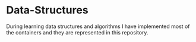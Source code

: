 # Data-Structures

During learning data structures and algorithms I have implemented most of the containers and they are represented in this repository.
